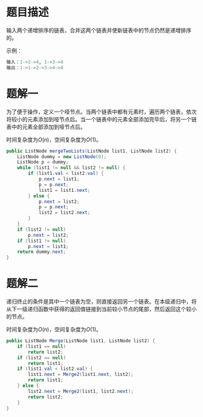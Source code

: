# 题目描述

输入两个递增排序的链表，合并这两个链表并使新链表中的节点仍然是递增排序的。

示例：

```python
输入：1->2->4, 1->3->4
输出：1->1->2->3->4->4
```

# 题解一

为了便于操作，定义一个哑节点。当两个链表中都有元素时，遍历两个链表，依次将较小的元素添加到哑节点后。当一个链表中的元素全部添加完毕后，将另一个链表中的元素全部添加到哑节点后。

时间复杂度为$O(n)$，空间复杂度为$O(1)$。

```java
public ListNode mergeTwoLists(ListNode list1, ListNode list2) {
    ListNode dummy = new ListNode(0);
    ListNode p = dummy;
    while (list1 != null && list2 != null) {
        if (list1.val < list2.val) {
            p.next = list1;
            p = p.next;
            list1 = list1.next;
        } else {
            p.next = list2;
            p = p.next;
            list2 = list2.next;
        }
    }
    if (list2 != null)
        p.next = list2;
    if (list1 != null)
        p.next = list1;
    return dummy.next;
}
```

# 题解二

递归终止的条件是其中一个链表为空，则直接返回另一个链表。在本级递归中，将从下一级递归函数中获得的返回值链接到当前较小节点的尾部，然后返回这个较小的节点。

时间复杂度为$O(n)$，空间复杂度为$O(1)$。

```java
public ListNode Merge(ListNode list1, ListNode list2) {
    if (list1 == null)
        return list2;
    if (list2 == null)
        return list1;
    if (list1.val < list2.val) {
        list1.next = Merge2(list1.next, list2);
        return list1;
    } else {
        list2.next = Merge2(list1, list2.next);
        return list2;
    }
}
```